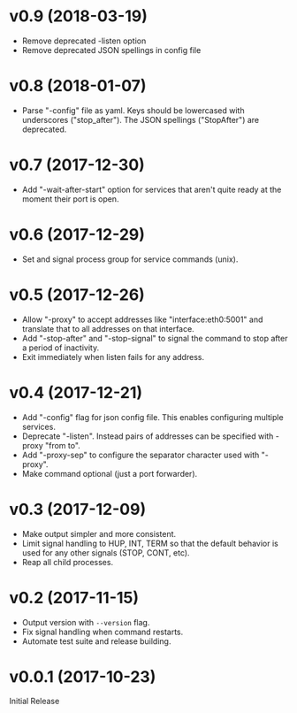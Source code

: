 # v0.9 (2018-03-19)

- Remove deprecated -listen option
- Remove deprecated JSON spellings in config file

# v0.8 (2018-01-07)

- Parse "-config" file as yaml.
  Keys should be lowercased with underscores ("stop_after").
  The JSON spellings ("StopAfter") are deprecated.

# v0.7 (2017-12-30)

- Add "-wait-after-start" option for services that aren't quite ready at
  the moment their port is open.

# v0.6 (2017-12-29)

- Set and signal process group for service commands (unix).

# v0.5 (2017-12-26)

- Allow "-proxy" to accept addresses like "interface:eth0:5001"
  and translate that to all addresses on that interface.
- Add "-stop-after" and "-stop-signal" to signal the command to stop
  after a period of inactivity.
- Exit immediately when listen fails for any address.

# v0.4 (2017-12-21)

- Add "-config" flag for json config file.
  This enables configuring multiple services.
- Deprecate "-listen".
  Instead pairs of addresses can be specified with -proxy "from to".
- Add "-proxy-sep" to configure the separator character used with "-proxy".
- Make command optional (just a port forwarder).

# v0.3 (2017-12-09)

- Make output simpler and more consistent.
- Limit signal handling to HUP, INT, TERM so that the default
  behavior is used for any other signals (STOP, CONT, etc).
- Reap all child processes.

# v0.2 (2017-11-15)

- Output version with `--version` flag.
- Fix signal handling when command restarts.
- Automate test suite and release building.

# v0.0.1 (2017-10-23)

Initial Release
